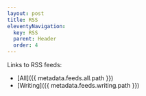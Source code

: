 ```yaml
---
layout: post
title: RSS
eleventyNavigation:
  key: RSS
  parent: Header
  order: 4
---
```


Links to RSS feeds:

- [All]({{ metadata.feeds.all.path }})
- [Writing]({{ metadata.feeds.writing.path }})
